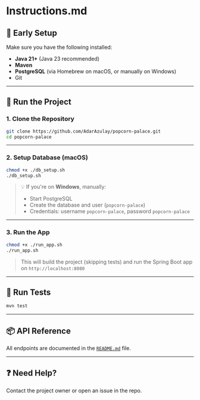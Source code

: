 
# Instructions.md

## 🧱 Early Setup

Make sure you have the following installed:

- **Java 21+** (Java 23 recommended)
- **Maven**
- **PostgreSQL** (via Homebrew on macOS, or manually on Windows)
- Git

---

## 🚀 Run the Project

### 1. Clone the Repository

```bash
git clone https://github.com/AdarAzulay/popcorn-palace.git
cd popcorn-palace
```

---

### 2. Setup Database (macOS)

```bash
chmod +x ./db_setup.sh
./db_setup.sh
```

> 💡 If you're on **Windows**, manually:
> - Start PostgreSQL
> - Create the database and user (`popcorn-palace`)
> - Credentials: username `popcorn-palace`, password `popcorn-palace`

---

### 3. Run the App

```bash
chmod +x ./run_app.sh
./run_app.sh
```

> This will build the project (skipping tests) and run the Spring Boot app on `http://localhost:8080`

---

## 🧪 Run Tests

```bash
mvn test
```

---

## 📦 API Reference

All endpoints are documented in the [`README.md`](./README.md) file.

---

## ❓ Need Help?

Contact the project owner or open an issue in the repo.
